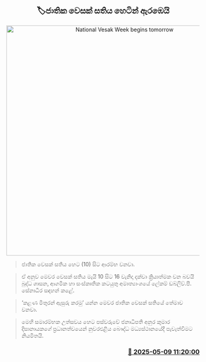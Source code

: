 <p align='center'><b><h2 align='center' title='National Vesak Week begins tomorrow'>🏷ජාතික වෙසක් සතිය හෙටින් ඇරඹෙයි</h2></b></p>
<p align='center'><img src='https://helakuru.sgp1.cdn.digitaloceanspaces.com/esana/images/lib/budda-rashmi-vesak-archived.jpg' width='600' alt='National Vesak Week begins tomorrow'></p>

> ජාතික වෙසක් සතිය හෙට (10) සිට ආරම්භ වනවා.

> ඒ අනුව මෙවර වෙසක් සතිය මැයි 10 සිට 16 වැනිදා දක්වා ක්‍රියාත්මක වන බවයි බුද්ධ ශාසන, ආගමික හා සංස්කෘතික කටයුතු අමාත්‍යාංශයේ ලේකම් ඩබ්ලිව්.පී. සේනාධීර සඳහන් කළේ.

> ‘කළණ මිතුරන් ඇසුරු කරමු’ යන්න මෙවර ජාතික වෙසක් සතියේ තේමාව වනවා.

> මෙහි සමාරම්භක උත්සවය හෙට පස්වරුවේ ජනාධිපති අනුර කුමාර දිසානායකගේ ප්‍රධානත්වයෙන් නුවරඑළිය බෞද්ධ මධ්‍යස්ථානයේදී පැවැත්විමට නියමිතයි.



<h3 align='right'><a href='https://www.helakuru.lk/esana/p/109961/'>📅 2025-05-09 11:20:00</a></h3>
